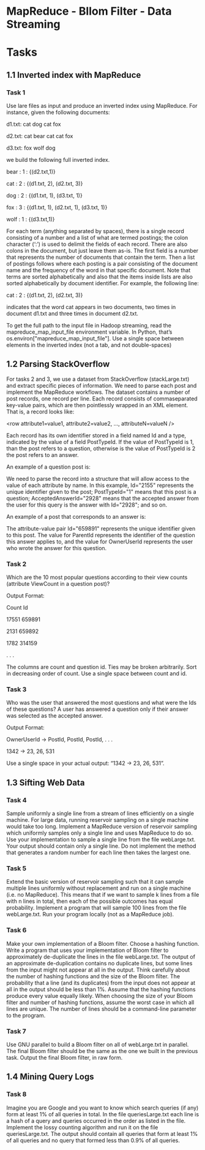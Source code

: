 # MapReduce - Bllom Filter - Data Streaming

# Tasks

## 1.1 Inverted index with MapReduce

### Task 1
Use lare files as input and produce an inverted index using MapReduce. For instance, given the following documents:

d1.txt: cat dog cat fox

d2.txt: cat bear cat cat fox

d3.txt: fox wolf dog

we build the following full inverted index.

bear : 1 : {(d2.txt,1)}

cat : 2 : {(d1.txt, 2), (d2.txt, 3)}

dog : 2 : {(d1.txt, 1), (d3.txt, 1)}

fox : 3 : {(d1.txt, 1), (d2.txt, 1), (d3.txt, 1)}

wolf : 1 : {(d3.txt,1)}

For each term (anything separated by spaces), there is a single record consisting of a number and
a list of what are termed postings; the colon character (‘:’) is used to delimit the fields of each record.
There are also colons in the document, but just leave them as-is. The first field is a number that represents
the number of documents that contain the term. Then a list of postings follows where each posting
is a pair consisting of the document name and the frequency of the word in that specific document. Note
that terms are sorted alphabetically and also that the items inside lists are also sorted alphabetically by
document identifier. For example, the following line:

cat : 2 : {(d1.txt, 2), (d2.txt, 3)}

indicates that the word cat appears in two documents, two times in document d1.txt and three times
in document d2.txt.

To get the full path to the input file in Hadoop streaming, read the mapreduce_map_input_file environment
variable. In Python, that’s os.environ["mapreduce_map_input_file"]. Use a single space
between elements in the inverted index (not a tab, and not double-spaces)

## 1.2 Parsing StackOverflow
For tasks 2 and 3, we use a dataset from StackOverflow (stackLarge.txt) and extract specific
pieces of information. We need to parse each post and implement the MapReduce workflows.
The dataset contains a number of post records, one record per line. Each record consists of commaseparated
key-value pairs, which are then pointlessly wrapped in an XML element. That is, a record
looks like:

<row attribute1=value1, attribute2=value2, ..., attributeN=valueN />

Each record has its own identifier stored in a field named Id and a type, indicated by the value of a field
PostTypeId. If the value of PostTypeId is 1, than the post refers to a question, otherwise is the value of
PostTypeId is 2 the post refers to an answer.

An example of a question post is:

<row Id="2155" PostTypeId="1" AcceptedAnswerId="2928" CreationDate="2008-08-05T12:13:40.640" Score="25" ViewCount="17551" Body="The question content" OwnerUserId="371" LastEditorUserId="2134" LastEditorDisplayName="stackoverflowGuy" LastEditDate="2008-08-23T18:09:09.777" LastActivityDate="2013-09-19T15:39:43.160" Title="How do I?" Tags="&lt;asp.net&gt;" AnswerCount="6" CommentCount="0" FavoriteCount="12" />

We need to parse the record into a structure that will allow access to the value of each attribute
by name. In this example, Id="2155" represents the unique identifier given to the post; PostTypeId="1"
means that this post is a question; AcceptedAnswerId="2928" means that the accepted answer from the
user for this query is the answer with Id="2928"; and so on.

An example of a post that corresponds to an answer is:

<row Id="659891" PostTypeId="2" ParentId="659089" CreationDate="2009-03-18T20:07:44.843" Score="1" Body="Description of the problem" OwnerUserId="45756" OwnerDisplayName="terminator" LastActivityDate="2009-03-18T20:07:44.843" CommentCount="0" />

The attribute-value pair Id="659891" represents the unique identifier given to this post. The value
for ParentId represents the identifier of the question this answer applies to, and the value for OwnerUserId
represents the user who wrote the answer for this question.

### Task 2
Which are the 10 most popular questions according to their view counts (attribute ViewCount in a question
post)? 

Output Format: 

Count Id

17551 659891

2131 659892

1782 314159

. . .

The columns are count and question id. Ties may be broken arbitrarily. Sort in decreasing order of
count. Use a single space between count and id.

### Task 3
Who was the user that answered the most questions and what were the Ids of these questions? A user
has answered a question only if their answer was selected as the accepted answer. 

Output Format:

OwnerUserId -> PostId, PostId, PostId, . . .

1342 -> 23, 26, 531

Use a single space in your actual output: “1342 -> 23, 26, 531”.

## 1.3 Sifting Web Data

### Task 4
Sample uniformly a single line from a stream of lines efficiently on a single
machine. For large data, running reservoir sampling on a single machine would take too long. Implement
a MapReduce version of reservoir sampling which uniformly samples only a single line and uses
MapReduce to do so. Use your implementation to sample a single line from the file webLarge.txt.
Your output should contain only a single line. Do not implement the method that generates a random
number for each line then takes the largest one.

### Task 5
Extend the basic version of reservoir sampling such that it can sample multiple lines uniformly without
replacement and run on a single machine (i.e. no MapReduce). This means that if we want to sample
k lines from a file with n lines in total, then each of the possible outcomes has equal probability.
Implement a program that will sample 100 lines from the file webLarge.txt. Run your program locally
(not as a MapReduce job).

### Task 6
Make your own implementation of a Bloom filter. Choose a hashing function.
Write a program that uses your implementation of Bloom filter to approximately de-duplicate the lines
in the file webLarge.txt. The output of an approximate de-duplication contains no duplicate lines, but
some lines from the input might not appear at all in the output. Think carefully about the
number of hashing functions and the size of the Bloom filter. The probability that a line (and its
duplicates) from the input does not appear at all in the output should be less than 1%. Assume
that the hashing functions produce every value equally likely. When choosing the size of your Bloom
filter and number of hashing functions, assume the worst case in which all lines are unique.
The number of lines should be a command-line parameter to the program.

### Task 7
Use GNU parallel to build a Bloom filter on all of webLarge.txt in parallel. The final Bloom filter
should be the same as the one we built in the previous task. Output the final Bloom filter, in
raw form.

## 1.4 Mining Query Logs

### Task 8
Imagine you are Google and you want to know which search queries (if any) form at least 1% of all
queries in total. In the file queriesLarge.txt each line is a hash of a query and queries occurred in the
order as listed in the file. Implement the lossy counting algorithm and run it on the file queriesLarge.txt.
The output should contain all queries that form at least 1% of all queries and no query that formed less
than 0.9% of all queries.